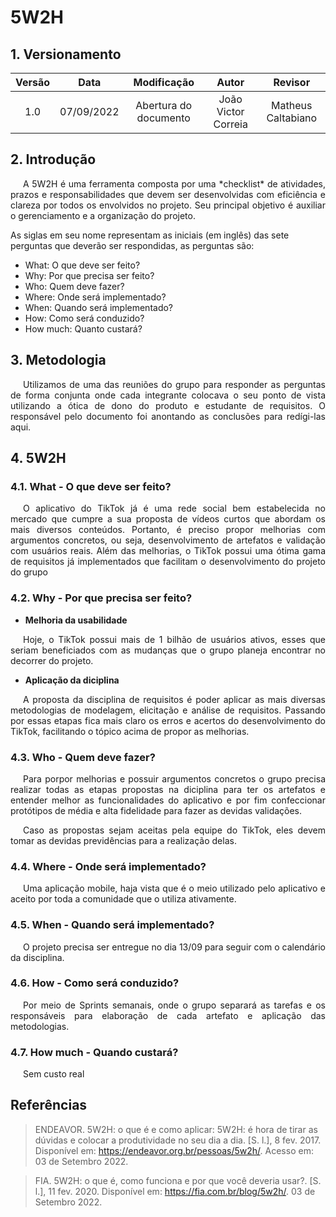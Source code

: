 # 5W2H

##  1. Versionamento

| Versão |    Data    |       Modificação        |        Autor         | Revisor |
| :----: | :--------: | :----------------------: | :------------------: | :--------: |
|  1.0  | 07/09/2022 | Abertura do documento | João Victor Correia | Matheus Caltabiano |


## 2. Introdução

<p style="text-indent: 20px; text-align: justify">
A 5W2H é uma ferramenta composta por uma *checklist* de atividades, prazos e responsabilidades que devem ser desenvolvidas com eficiência e clareza por todos os envolvidos no projeto. Seu principal objetivo é auxiliar o gerenciamento e a organização do projeto.

As siglas em seu nome representam as iniciais (em inglês) das sete perguntas que deverão ser respondidas, as perguntas são:

- What: O que deve ser feito?
- Why: Por que precisa ser feito?
- Who: Quem deve fazer?
- Where: Onde será implementado?
- When: Quando será implementado?
- How: Como será conduzido?
- How much: Quanto custará?
</p>

## 3. Metodologia
<p style="text-indent: 20px; text-align: justify">
  Utilizamos de uma das reuniões do grupo para responder as perguntas de forma conjunta onde cada integrante colocava o seu ponto de vista utilizando a ótica de dono do produto e estudante de requisitos. O responsável pelo documento foi anontando as conclusões para redígi-las aqui.
</p>

## 4. 5W2H


### 4.1. What - O que deve ser feito?
<p style="text-indent: 20px; text-align: justify">
O aplicativo do TikTok já é uma rede social bem estabelecida no mercado que cumpre a sua proposta de vídeos curtos que abordam os mais diversos conteúdos. Portanto, é preciso propor melhorias com argumentos concretos, ou seja, desenvolvimento de artefatos e validação com usuários reais. Além das melhorias, o TikTok possui uma ótima gama de requisitos já implementados que facilitam o desenvolvimento do projeto do grupo
</p>

### 4.2. Why - Por que precisa ser feito?

- **Melhoria da usabilidade**
<p style="text-indent: 20px; text-align: justify">
Hoje, o TikTok possui mais de 1 bilhão de usuários ativos, esses que seriam beneficiados com as mudanças que o grupo planeja encontrar no decorrer do projeto. 
</p>

- **Aplicação da diciplina**
<p style="text-indent: 20px; text-align: justify">
A proposta da disciplina de requisitos é poder aplicar as mais diversas metodologias de modelagem, elicitação e análise de requisitos. Passando por essas etapas fica mais claro os erros e acertos do desenvolvimento do TikTok, facilitando o tópico acima de propor as melhorias. 
</p>

### 4.3. Who - Quem deve fazer?

<p style="text-indent: 20px; text-align: justify">
Para porpor melhorias e possuir argumentos concretos o grupo precisa realizar todas as etapas propostas na diciplina para ter os artefatos e entender melhor as funcionalidades do aplicativo e por fim confeccionar protótipos de média e alta fidelidade para fazer as devidas validações. 
</p>
<p style="text-indent: 20px; text-align: justify">
    Caso as propostas sejam aceitas pela equipe do TikTok, eles devem tomar as devidas previdências para a realização delas.
</p>

### 4.4. Where - Onde será implementado?

<p style="text-indent: 20px; text-align: justify">
Uma aplicação mobile, haja vista que é o meio utilizado pelo aplicativo e aceito por toda a comunidade que o utiliza ativamente. 
</p>

### 4.5. When - Quando será implementado?

<p style="text-indent: 20px; text-align: justify">
O projeto precisa ser entregue no dia 13/09 para seguir com o calendário da disciplina.
</p>

### 4.6. How - Como será conduzido?

<p style="text-indent: 20px; text-align: justify">
Por meio de Sprints semanais, onde o grupo separará as tarefas e os responsáveis para elaboração de cada artefato e aplicação das metodologias.
</p>

### 4.7. How much - Quando custará?

<p style="text-indent: 20px; text-align: justify">
Sem custo real
</p>




## Referências

> ENDEAVOR. 5W2H: o que é e como aplicar: 5W2H: é hora de tirar as dúvidas e colocar a produtividade no seu dia a dia. [S. l.], 8 fev. 2017. Disponível em: https://endeavor.org.br/pessoas/5w2h/. Acesso em: 03 de Setembro 2022.

> FIA. 5W2H: o que é, como funciona e por que você deveria usar?. [S. l.], 11 fev. 2020. Disponível em: https://fia.com.br/blog/5w2h/. 03 de Setembro 2022.



